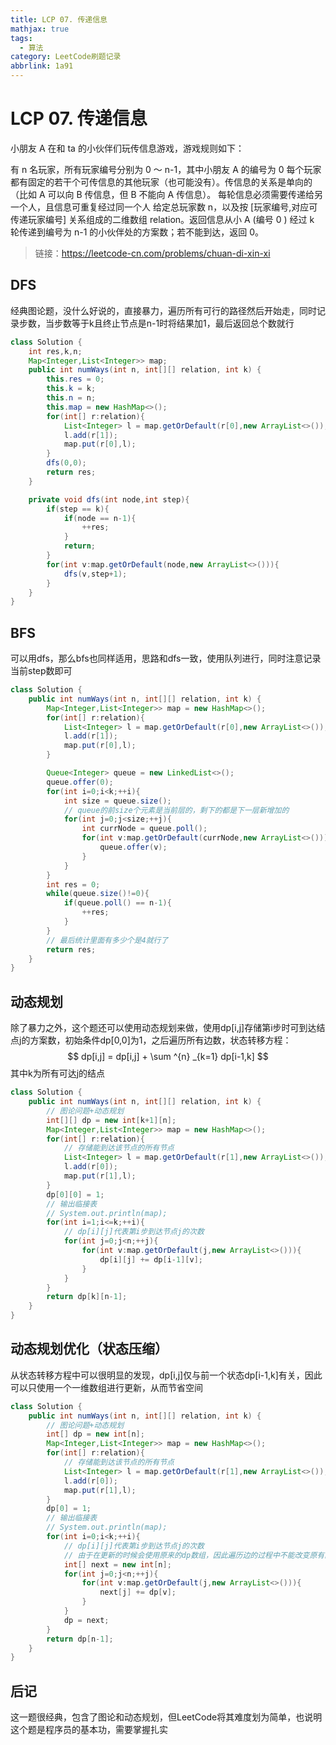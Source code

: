 ```yaml
---
title: LCP 07. 传递信息
mathjax: true
tags:
  - 算法
category: LeetCode刷题记录
abbrlink: 1a91
---
```

# LCP 07. 传递信息

小朋友 A 在和 ta 的小伙伴们玩传信息游戏，游戏规则如下：

有 n 名玩家，所有玩家编号分别为 0 ～ n-1，其中小朋友 A 的编号为 0
每个玩家都有固定的若干个可传信息的其他玩家（也可能没有）。传信息的关系是单向的（比如 A 可以向 B 传信息，但 B 不能向 A 传信息）。
每轮信息必须需要传递给另一个人，且信息可重复经过同一个人
给定总玩家数 n，以及按 [玩家编号,对应可传递玩家编号] 关系组成的二维数组 relation。返回信息从小 A (编号 0 ) 经过 k 轮传递到编号为 n-1 的小伙伴处的方案数；若不能到达，返回 0。

> 链接：https://leetcode-cn.com/problems/chuan-di-xin-xi

<!-- more -->

## DFS

经典图论题，没什么好说的，直接暴力，遍历所有可行的路径然后开始走，同时记录步数，当步数等于k且终止节点是n-1时将结果加1，最后返回总个数就行

```java
class Solution {
    int res,k,n;
    Map<Integer,List<Integer>> map;
    public int numWays(int n, int[][] relation, int k) {
        this.res = 0;
        this.k = k;
        this.n = n;
        this.map = new HashMap<>();
        for(int[] r:relation){
            List<Integer> l = map.getOrDefault(r[0],new ArrayList<>());
            l.add(r[1]);
            map.put(r[0],l);
        }
        dfs(0,0);
        return res;
    }

    private void dfs(int node,int step){
        if(step == k){
            if(node == n-1){
                ++res;
            }
            return;
        }
        for(int v:map.getOrDefault(node,new ArrayList<>())){
            dfs(v,step+1);
        }
    }
}
```



## BFS

可以用dfs，那么bfs也同样适用，思路和dfs一致，使用队列进行，同时注意记录当前step数即可

```java
class Solution {
    public int numWays(int n, int[][] relation, int k) {
        Map<Integer,List<Integer>> map = new HashMap<>();
        for(int[] r:relation){
            List<Integer> l = map.getOrDefault(r[0],new ArrayList<>());
            l.add(r[1]);
            map.put(r[0],l);
        }

        Queue<Integer> queue = new LinkedList<>();
        queue.offer(0);
        for(int i=0;i<k;++i){
            int size = queue.size();
            // queue的前size个元素是当前层的，剩下的都是下一层新增加的
            for(int j=0;j<size;++j){
                int currNode = queue.poll();
                for(int v:map.getOrDefault(currNode,new ArrayList<>())){
                    queue.offer(v);
                }
            }
        }
        int res = 0;
        while(queue.size()!=0){
            if(queue.poll() == n-1){
                ++res;
            }
        }
        // 最后统计里面有多少个是4就行了
        return res;
    }
}
```



## 动态规划

除了暴力之外，这个题还可以使用动态规划来做，使用dp[i,j]存储第i步时可到达结点j的方案数，初始条件dp[0,0]为1，之后遍历所有边数，状态转移方程：
$$
dp[i,j] = dp[i,j] + \sum ^{n} _{k=1} dp[i-1,k]
$$
其中k为所有可达j的结点

```java
class Solution {
    public int numWays(int n, int[][] relation, int k) {
        // 图论问题+动态规划
        int[][] dp = new int[k+1][n];
        Map<Integer,List<Integer>> map = new HashMap<>();
        for(int[] r:relation){
            // 存储能到达该节点的所有节点
            List<Integer> l = map.getOrDefault(r[1],new ArrayList<>());
            l.add(r[0]);
            map.put(r[1],l);
        }
        dp[0][0] = 1;
        // 输出临接表
        // System.out.println(map);
        for(int i=1;i<=k;++i){
            // dp[i][j]代表第i步到达节点j的次数
            for(int j=0;j<n;++j){
                for(int v:map.getOrDefault(j,new ArrayList<>())){
                    dp[i][j] += dp[i-1][v];
                }
            }
        }
        return dp[k][n-1];
    }
}
```

## 动态规划优化（状态压缩）

从状态转移方程中可以很明显的发现，dp[i,j]仅与前一个状态dp[i-1,k]有关，因此可以只使用一个一维数组进行更新，从而节省空间

```java
class Solution {
    public int numWays(int n, int[][] relation, int k) {
        // 图论问题+动态规划
        int[] dp = new int[n];
        Map<Integer,List<Integer>> map = new HashMap<>();
        for(int[] r:relation){
            // 存储能到达该节点的所有节点
            List<Integer> l = map.getOrDefault(r[1],new ArrayList<>());
            l.add(r[0]);
            map.put(r[1],l);
        }
        dp[0] = 1;
        // 输出临接表
        // System.out.println(map);
        for(int i=0;i<k;++i){
            // dp[i][j]代表第i步到达节点j的次数
          	// 由于在更新的时候会使用原来的dp数组，因此遍历边的过程中不能改变原有的dp数组，需要新建一个数组来存储更新值，这个地方需要额外注意
            int[] next = new int[n];
            for(int j=0;j<n;++j){
                for(int v:map.getOrDefault(j,new ArrayList<>())){
                    next[j] += dp[v];
                }
            }
            dp = next;
        }
        return dp[n-1];
    }
}
```



## 后记

这一题很经典，包含了图论和动态规划，但LeetCode将其难度划为简单，也说明这个题是程序员的基本功，需要掌握扎实